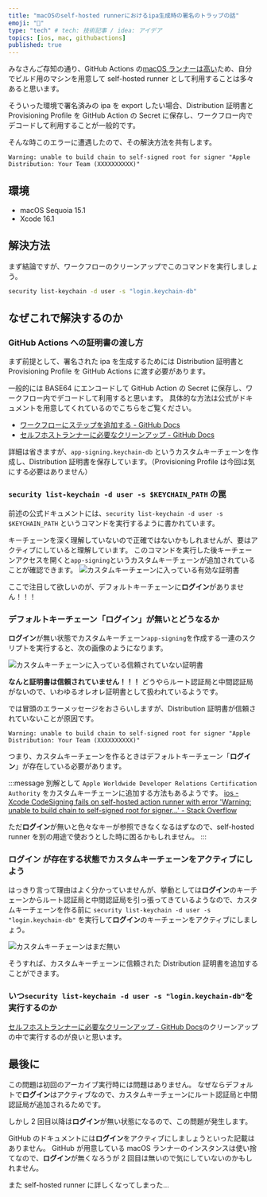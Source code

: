 ```yaml
---
title: "macOSのself-hosted runnerにおけるipa生成時の署名のトラップの話"
emoji: "🔑"
type: "tech" # tech: 技術記事 / idea: アイデア
topics: [ios, mac, githubactions]
published: true
---
```


みなさんご存知の通り、GitHub Actions の[macOS ランナーは高い](https://docs.github.com/ja/billing/managing-billing-for-your-products/managing-billing-for-github-actions/about-billing-for-github-actions#minute-multipliers)ため、自分でビルド用のマシンを用意して self-hosted runner として利用することは多々あると思います。

そういった環境で署名済みの ipa を export したい場合、Distribution 証明書と Provisioning Profile を GitHub Action の Secret に保存し、ワークフロー内でデコードして利用することが一般的です。

そんな時このエラーに遭遇したので、その解決方法を共有します。

```log
Warning: unable to build chain to self-signed root for signer "Apple Distribution: Your Team (XXXXXXXXXX)"
```

## 環境

- macOS Sequoia 15.1
- Xcode 16.1

## 解決方法

まず結論ですが、ワークフローのクリーンアップでこのコマンドを実行しましょう。

```sh
security list-keychain -d user -s "login.keychain-db"
```

## なぜこれで解決するのか

### GitHub Actions への証明書の渡し方

まず前提として、署名された ipa を生成するためには Distribution 証明書と Provisioning Profile を GitHub Actions に渡す必要があります。

一般的には BASE64 にエンコードして GitHub Action の Secret に保存し、ワークフロー内でデコードして利用すると思います。
具体的な方法は公式がドキュメントを用意してくれているのでこちらをご覧ください。

- [ワークフローにステップを追加する \- GitHub Docs](https://docs.github.com/ja/actions/use-cases-and-examples/deploying/installing-an-apple-certificate-on-macos-runners-for-xcode-development#add-a-step-to-your-workflow)
- [セルフホストランナーに必要なクリーンアップ \- GitHub Docs](https://docs.github.com/ja/actions/use-cases-and-examples/deploying/installing-an-apple-certificate-on-macos-runners-for-xcode-development#required-clean-up-on-self-hosted-runners)

詳細は省きますが、`app-signing.keychain-db` というカスタムキーチェーンを作成し、Distribution 証明書を保存しています。（Provisioning Profile は今回は気にする必要はありません）

### `security list-keychain -d user -s $KEYCHAIN_PATH` の罠

前述の公式ドキュメントには、`security list-keychain -d user -s $KEYCHAIN_PATH` というコマンドを実行するように書かれています。

キーチェーンを深く理解していないので正確ではないかもしれませんが、要はアクティブにしていると理解しています。
このコマンドを実行した後キーチェーンアクセスを開くと`app-signing`というカスタムキーチェーンが追加されていることが確認できます。
![カスタムキーチェーンに入っている有効な証明書](https://storage.googleapis.com/zenn-user-upload/9a08aec35cd7-20241123.png)

ここで注目して欲しいのが、デフォルトキーチェーンに**ログイン**がありません！！！

### デフォルトキーチェーン「**ログイン**」が無いとどうなるか

**ログイン**が無い状態でカスタムキーチェーン`app-signing`を作成する一連のスクリプトを実行すると、次の画像のようになります。

![カスタムキーチェーンに入っている信頼されていない証明書](https://storage.googleapis.com/zenn-user-upload/379e630631ce-20241123.png)

**なんと証明書は信頼されていません！！！**
どうやらルート認証局と中間認証局がないので、いわゆるオレオレ証明書として扱われているようです。

では冒頭のエラーメッセージをおさらいしますが、Distribution 証明書が信頼されていないことが原因です。

```log
Warning: unable to build chain to self-signed root for signer "Apple Distribution: Your Team (XXXXXXXXXX)"
```

つまり、カスタムキーチェーンを作るときはデフォルトキーチェーン「**ログイン**」が存在している必要があります。

:::message
別解として `Apple Worldwide Developer Relations Certification Authority` をカスタムキーチェーンに追加する方法もあるようです。
[ios \- Xcode CodeSigning fails on self\-hosted action runner with error 'Warning: unable to build chain to self\-signed root for signer\.\.\.' \- Stack Overflow](https://stackoverflow.com/questions/75617073/xcode-codesigning-fails-on-self-hosted-action-runner-with-error-warning-unable/75624111#75624111)

ただ**ログイン**が無いと色々なキーが参照できなくなるはずなので、self-hosted runner を別の用途で使おうとした時に困るかもしれません。
:::

### **ログイン** が存在する状態でカスタムキーチェーンをアクティブにしよう

はっきり言って理由はよく分かっていませんが、挙動としては**ログイン**のキーチェーンからルート認証局と中間認証局を引っ張ってきているようなので、カスタムキーチェーンを作る前に `security list-keychain -d user -s "login.keychain-db"` を実行して**ログイン**のキーチェーンをアクティブにしましょう。

![カスタムキーチェーンはまだ無い](https://storage.googleapis.com/zenn-user-upload/a02dcfa5efeb-20241123.png)

そうすれば、カスタムキーチェーンに信頼された Distribution 証明書を追加することができます。

### いつ`security list-keychain -d user -s "login.keychain-db"`を実行するのか

[セルフホストランナーに必要なクリーンアップ \- GitHub Docs](https://docs.github.com/ja/actions/use-cases-and-examples/deploying/installing-an-apple-certificate-on-macos-runners-for-xcode-development#required-clean-up-on-self-hosted-runners)のクリーンアップの中で実行するのが良いと思います。

## 最後に

この問題は初回のアーカイブ実行時には問題はありません。
なぜならデフォルトで**ログイン**はアクティブなので、カスタムキーチェーンにルート認証局と中間認証局が追加されるためです。

しかし 2 回目以降は**ログイン**が無い状態になるので、この問題が発生します。

GitHub のドキュメントには**ログイン**をアクティブにしましょうといった記載はありません。
GitHub が用意している macOS ランナーのインスタンスは使い捨てなので、**ログイン**が無くなろうが 2 回目は無いので気にしていないのかもしれません。

また self-hosted runner に詳しくなってしまった...
